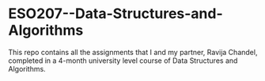# ESO207--Data-Structures-and-Algorithms
This repo contains all the assignments that I and my partner, Ravija Chandel, completed in a 4-month university level course of Data Structures and Algorithms.
